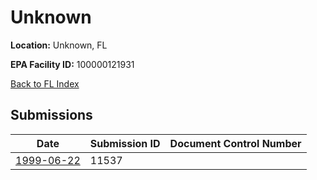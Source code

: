 # Unknown

**Location:** Unknown, FL

**EPA Facility ID:** 100000121931

[Back to FL Index](../../index.md)

## Submissions

| Date | Submission ID | Document Control Number |
|------|--------------|-------------------------|
| [1999-06-22](submissions/11537.md) | 11537 |  |
